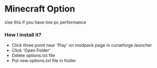 # Minecraft Option

Use this if you have low pc performance

### How I install it?
- Click three point near 'Play' on modpack page in curseforge launcher
- Click 'Open Folder'
- Delete options.txt file
- Put new options.txt file in folder
